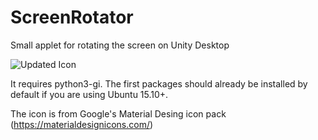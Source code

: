 # ScreenRotator
Small applet for rotating the screen on Unity Desktop

![Updated Icon](https://github.com/clessley/ScreenRotator/blob/master/Screenshot%20from%202016-07-05%2013-03-54.png)

It requires python3-gi. The first packages should already be installed by default if you are using Ubuntu 15.10+.

The icon is from Google's Material Desing icon pack (https://materialdesignicons.com/)

